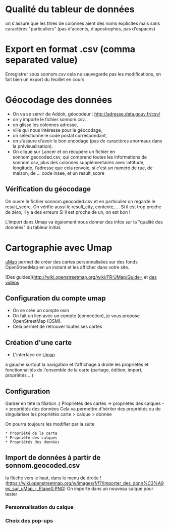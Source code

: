 # Qualité du tableur de données
on s'assure que les titres de colonnes aient des noms explicites mais sans caractères "particuliers" (pas d'accents, d'apostrophes, pas d'espaces)

# Export en format .csv (comma separated value)
Enregistrer sous sonnom.csv
cela ne sauvegarde pas les modifications, on fait bien un export du feuillet en cours

# Géocodage des données
* On va se servir de Addok, géocodeur : http://adresse.data.gouv.fr/csv/
* on y importe le fichier sonnom.csv,
* on glisse les colonnes adresse,
* ville qui nous intéresse pour le géocodage,
* on sélectionne le code postal correspondant,
* on s'assure d'avoir le bon encodage (pas de caractères anormaux dans la prévisualisation).
* On clique sur Lancer et on récupère un fichier en sonnom.geocoded.csv, qui comprend toutes les informations de sonnom.csv, plus des colonnes supplémentaires avec lattitude, longitude, l'adresse que cela renvoie, si c'est un numéro de rue, de maison, de ... code insee, et un result_score

## Vérification du géocodage
On ouvre le fichier sonnom.geocoded.csv et en particulier on regarde le result_score. On vérifie aussi le result_city, contexte, ...
Si il est trop proche de zéro, il y a des erreurs
Si il est proche de un, on est bon !

L'import dans Umap va également nous donner des infos sur la "qualité des données" du tableur initial.

# Cartographie avec Umap
[uMap](http://umap.openstreetmap.fr/fr/) permet de créer des cartes personnalisées sur des fonds OpenStreetMap en un instant et les afficher dans votre site.

[Des guides](http://wiki.openstreetmap.org/wiki/FR:UMap/Guide= et [des vidéos](http://wiki.openstreetmap.org/wiki/UMap#Screencasts)

## Configuration du compte umap
- On se crée un compte osm
- On fait un lien avec un compte (connection), je vous propose OpenStreetMap (OSM).
- Cela permet de retrouver toutes ses cartes

## Création d'une carte
* L'interface de [Umap](http://umap.openstreetmap.fr)

à gauche surtout la navigation et l'affichage
à droite les propriétés et fonctionnalités de l'ensemble de la carte (partage, édition, import, propriétés ...)


## Configuration
Garder en tête la filiation :)
Propriétés des cartes -> propriétés des calques -> propriétés des données
Cela va permettre d'hériter des propriétés ou de singulariser les propriétés carte > calque > donnée

On pourra toujours les modifier par la suite

	* Propriété de la carte
	* Propriété des calques
	* Propriétés des données

## Import de données à partir de sonnom.geocoded.csv

la flèche vers le haut, dans le menu de droite
!(https://wiki.openstreetmap.org/w/images/f/f7/Importer_des_donn%C3%A9es_sur_uMap_-_Etape0.PNG)
On importe dans un nouveau calque pour tester

### Personnalisation du calque

### Choix des pop-ups
